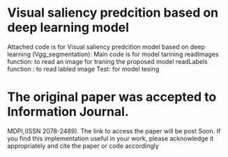 # Visual saliency predcition based on deep learning model 
Attached code is for Visual saliency predcition model based on deep learning
(Vgg_segmentation): Main code is for model tarining
readImages function: to read an image for traning the proposed model
readLabels function : to read labled image 
Test: for model tesing 

# The original paper was accepted  to Information Journal.
MDPI,(ISSN 2078-2489). The link to access the paper will be post Soon.
If you find this implementation useful in your work, please acknowledge it appropriately and cite the paper or code accordingly
